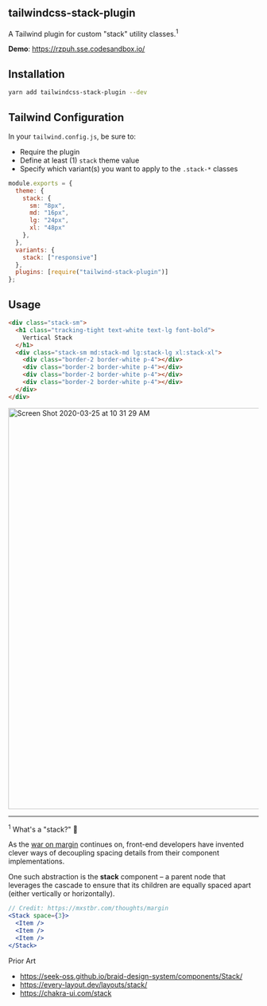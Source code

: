 ## tailwindcss-stack-plugin
A Tailwind plugin for custom "stack" utility classes.<sup>1</sup>

**Demo**: https://rzpuh.sse.codesandbox.io/

## Installation

```bash
yarn add tailwindcss-stack-plugin --dev
```

## Tailwind Configuration

In your `tailwind.config.js`, be sure to:
- Require the plugin
- Define at least (1) `stack` theme value
- Specify which variant(s) you want to apply to the `.stack-*` classes

```js
module.exports = {
  theme: {
    stack: {
      sm: "8px",
      md: "16px",
      lg: "24px",
      xl: "48px"
    },
  },
  variants: {
    stack: ["responsive"]
  },
  plugins: [require("tailwind-stack-plugin")]
};
```

## Usage

```html
<div class="stack-sm">
  <h1 class="tracking-tight text-white text-lg font-bold">
    Vertical Stack
  </h1>
  <div class="stack-sm md:stack-md lg:stack-lg xl:stack-xl">
    <div class="border-2 border-white p-4"></div>
    <div class="border-2 border-white p-4"></div>
    <div class="border-2 border-white p-4"></div>
    <div class="border-2 border-white p-4"></div>
  </div>
</div>
```

<img width="806" alt="Screen Shot 2020-03-25 at 10 31 29 AM" src="https://user-images.githubusercontent.com/5148596/77547647-d87c0900-6e83-11ea-95b1-2b27d225b38e.png">


---

<sup>1</sup> What's a "stack?" :thinking:

As the [war on margin](https://mxstbr.com/thoughts/margin) continues on, front-end developers have invented clever ways of decoupling spacing details from their component implementations.

One such abstraction is the **stack** component – a parent node that leverages the cascade to ensure that its children are equally spaced apart (either vertically or horizontally).

```jsx
// Credit: https://mxstbr.com/thoughts/margin
<Stack space={3}>
  <Item />
  <Item />
  <Item />
</Stack>
```

Prior Art
- https://seek-oss.github.io/braid-design-system/components/Stack/
- https://every-layout.dev/layouts/stack/
- https://chakra-ui.com/stack
